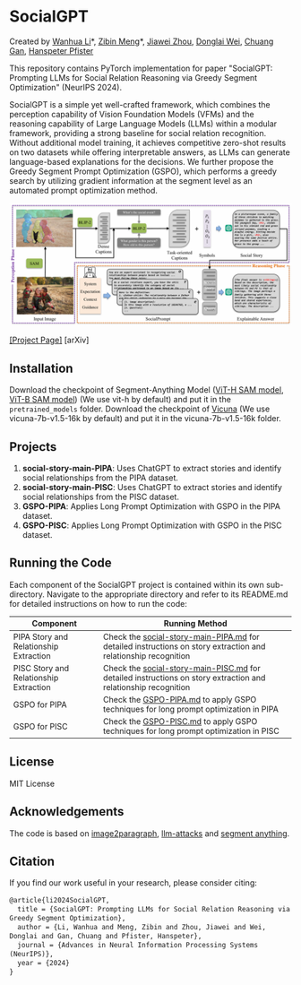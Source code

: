 # SocialGPT

Created by [Wanhua Li](https://li-wanhua.github.io/)\*, [Zibin Meng](https://scholar.google.com/citations?hl=en&user=_n5g8KUAAAAJ)\*, [Jiawei Zhou](https://sites.harvard.edu/jzhou/), [Donglai Wei](https://donglaiw.github.io/), [Chuang Gan](https://people.csail.mit.edu/ganchuang/), [Hanspeter Pfister](https://vcg.seas.harvard.edu/people/hanspeter-pfister)

This repository contains PyTorch implementation for paper "SocialGPT: Prompting LLMs for Social Relation Reasoning via Greedy Segment Optimization" (NeurIPS 2024). 

SocialGPT is a simple yet well-crafted framework, which combines the perception capability of Vision Foundation Models (VFMs) and the reasoning capability of Large Language Models (LLMs) within a modular framework, providing a strong baseline for social relation recognition. Without additional model training, it achieves competitive zero-shot results on two datasets while offering interpretable answers, as LLMs can generate language-based explanations for the decisions. We further propose the Greedy Segment Prompt Optimization (GSPO), which performs a greedy search by utilizing gradient information at the segment level as an automated prompt optimization method.

![intro](images/intro.png)

[[Project Page]](https://mengzibin.github.io/SocialGPT.github.io/) [arXiv]

## Installation

Download the checkpoint of Segment-Anything Model ([ViT-H SAM model](https://dl.fbaipublicfiles.com/segment_anything/sam_vit_h_4b8939.pth), [ViT-B SAM model](https://dl.fbaipublicfiles.com/segment_anything/sam_vit_b_01ec64.pth)) (We use vit-h by default) and put it in the `pretrained_models` folder. Download the checkpoint of [Vicuna](https://huggingface.co/lmsys/vicuna-7b-v1.5-16k) (We use vicuna-7b-v1.5-16k by default) and put it in the vicuna-7b-v1.5-16k folder. 

## Projects

1. **social-story-main-PIPA**: Uses ChatGPT to extract stories and identify social relationships from the PIPA dataset.
2. **social-story-main-PISC**: Uses ChatGPT to extract stories and identify social relationships from the PISC dataset.
3. **GSPO-PIPA**: Applies Long Prompt Optimization with GSPO in the PIPA dataset.
4. **GSPO-PISC**: Applies Long Prompt Optimization with GSPO in the PISC dataset.

## Running the Code

Each component of the SocialGPT project is contained within its own sub-directory. Navigate to the appropriate directory and refer to its README.md for detailed instructions on how to run the code:

| Component                              | Running Method                                               |
| -------------------------------------- | ------------------------------------------------------------ |
| PIPA Story and Relationship Extraction | Check the [social-story-main-PIPA.md](./social-story-main-PIPA/README.md) for detailed instructions on story extraction and relationship recognition |
| PISC Story and Relationship Extraction | Check the [social-story-main-PISC.md](./social-story-main-PISC/README.md) for detailed instructions on story extraction and relationship recognition |
| GSPO for PIPA                          | Check the [GSPO-PIPA.md](./GSPO-PIPA/README.md) to apply GSPO techniques for long prompt optimization in PIPA |
| GSPO for PISC                          | Check the [GSPO-PISC.md](./GSPO-PISC/README.md) to apply GSPO techniques for long prompt optimization in PISC |

## License

MIT License

## Acknowledgements

The code is based on [image2paragraph](https://github.com/showlab/Image2Paragraph), [llm-attacks](https://github.com/llm-attacks/llm-attacks) and [segment anything](https://github.com/facebookresearch/segment-anything).

## Citation

If you find our work useful in your research, please consider citing:

```
@article{li2024SocialGPT,
  title = {SocialGPT: Prompting LLMs for Social Relation Reasoning via Greedy Segment Optimization},
  author = {Li, Wanhua and Meng, Zibin and Zhou, Jiawei and Wei, Donglai and Gan, Chuang and Pfister, Hanspeter},
  journal = {Advances in Neural Information Processing Systems (NeurIPS)},
  year = {2024}
}
```

